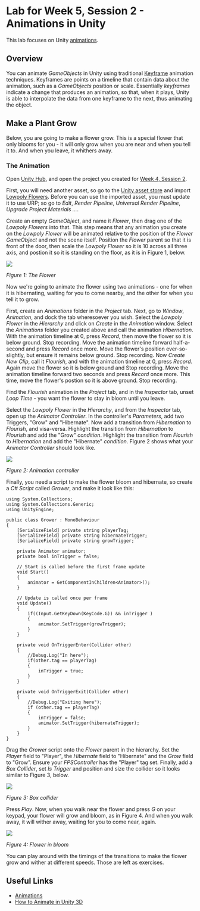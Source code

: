 # Lab for Week 5, Session 2 - Animations in Unity

This lab focuses on Unity [animations](https://docs.unity3d.com/Manual/AnimationSection.html).

## Overview

You can animate _GameObjects_ in Unity using traditional [Keyframe](https://en.wikipedia.org/wiki/Key_frame) animation techniques. Keyframes are points on a timeline that contain data about the animation, such as a _GameObjects_ position or scale. Essentially _keyframes_ indicate a change that produces an animation, so that, when it plays, Unity is able to interpolate the data from one keyframe to the next, thus animating the object.

## Make a Plant Grow

Below, you are going to make a flower grow. This is a special flower that only blooms for you - it will only grow when you are near and when you tell it to. And when you leave, it whithers away.

### The Animation

Open [Unity Hub](https://docs.unity3d.com/Manual/GettingStartedUnityHub.html), and open the project you created for [Week 4, Session 2](week4Session2.md).

First, you will need another asset, so go to the [Unity asset store](https://assetstore.unity.com/) and import [Lowpoly Flowers](https://assetstore.unity.com/packages/3d/vegetation/plants/lowpoly-flowers-47083).  Before you can use the imported asset, you must update it to use URP; so go to _Edit_, _Render Pipeline_, _Universal Render Pipeline_, _Upgrade Project Materials ..._.

Create an empty _GameObject_, and name it _Flower_, then drag one of the _Lowpoly Flowers_ into that. This step means that any animation you create on the _Lowpoly Flower_ will be animated relative to the position of the _Flower GameObject_ and not the scene itself. Position the _Flower_ parent so that it is front of the door, then scale the _Lowpoly Flower_ so it is 10 across all three axis, and postion it so it is standing on the floor, as it is in Figure 1, below.

![](./images/flower.png)

_Figure 1: The Flower_

Now we're going to animate the flower using two animations - one for when it is hibernating, waiting for you to come nearby, and the other for when you tell it to grow.

First, create an _Animations_ folder in the _Project_ tab. Next, go to _Window_, _Animation_, and dock the tab wheresoever you wish. Select the _Lowpoly Flower_ in the _Hierarchy_ and click on _Create_ in the _Animation_ window. Select the _Animations_ folder you created above and call the animation _Hibernation_. With the animation timeline at 0, press _Record_, then move the flower so it is below ground. Stop recording. Move the animation timeline forward half-a-second and press _Record_ once more. Move the flower's position ever-so-slightly, but ensure it remains below ground. Stop recording. Now _Create New Clip_, call it _Flourish_, and with the animation timeline at 0, press _Record_. Again move the flower so it is below ground and Stop recording. Move the animation timeline forward two seconds and press _Record_ once more. This time, move the flower's postion so it is above ground. Stop recording.

Find the _Flourish_ animation in the _Project_ tab, and in the _Inspector_ tab, unset _Loop Time_ - you want the flower to stay in bloom until you leave.

Select the _Lowpoly Flower_ in the _Hierarchy_, and from the _Inspector_ tab, open up the _Animator Controller_. In the controller's _Parameters_, add two Triggers, "Grow" and "Hibernate". Now add a transition from _Hibernation_ to _Flourish_, and visa-versa. Highlight the transition from _Hibernation_ to _Flourish_ and add the "Grow" _condition_. Highlight the transition from _Flourish_ to _Hibernation_ and add the "Hibernate" _condition_. Figure 2 shows what your _Animator Controller_ should look like.

![](./images/animationController.png)

_Figure 2: Animation controller_

Finally, you need a script to make the flower bloom and hibernate, so create a _C# Script_ called _Grower_, and make it look like this:

```
using System.Collections;
using System.Collections.Generic;
using UnityEngine;

public class Grower : MonoBehaviour
{
    [SerializeField] private string playerTag;
    [SerializeField] private string hibernateTrigger;
    [SerializeField] private string growTrigger;

    private Animator animator;
    private bool inTrigger = false;

    // Start is called before the first frame update
    void Start()
    {
        animator = GetComponentInChildren<Animator>();
    }

    // Update is called once per frame
    void Update()
    {
        if((Input.GetKeyDown(KeyCode.G)) && inTrigger )
        {
            animator.SetTrigger(growTrigger);
        }
    }

    private void OnTriggerEnter(Collider other)
    {
        //Debug.Log("In here");
        if(other.tag == playerTag)
        {
            inTrigger = true;
        }
    }

    private void OnTriggerExit(Collider other)
    {
        //Debug.Log("Exiting here");
        if (other.tag == playerTag)
        {
            inTrigger = false;
            animator.SetTrigger(hibernateTrigger);
        }
    }
}
```

Drag the _Grower_ script onto the _Flower_ parent in the hierarchy. Set the _Player_ field to "Player", the _Hibernate_ field to "Hibernate" and the _Grow_ field to "Grow". Ensure your _FPSController_ has the "Player" tag set. Finally, add a _Box Collider_, set _Is Trigger_ and position and size the collider so it looks similar to Figure 3, below.

![](./images/boxCollider.png)

_Figure 3: Box collider_

Press _Play_. Now, when you walk near the flower and press _G_ on your keypad, your flower will grow and bloom, as in Figure 4. And when you walk away, it will wither away, waiting for you to come near, again.

![](./images/flowerInBloom.png)

_Figure 4: Flower in bloom_

You can play around with the timings of the transitions to make the flower grow and wither at different speeds. Those are left as exercises.

## Useful Links

+ [Animations](https://docs.unity3d.com/Manual/AnimationSection.html)
+ [How to Animate in Unity 3D](https://www.youtube.com/watch?v=sgHicuJAu3g)
